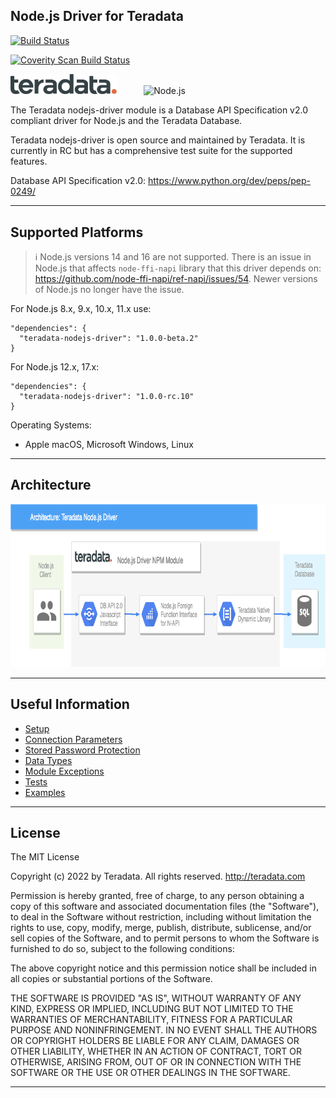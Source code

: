 ## Node.js Driver for Teradata

[![Build Status](https://travis-ci.org/Teradata/nodejs-driver.svg?branch=develop)](https://travis-ci.org/Teradata/nodejs-driver)

<a href="https://scan.coverity.com/projects/teradata-nodejs-driver">
  <img alt="Coverity Scan Build Status" src="https://scan.coverity.com/projects/18123/badge.svg"/>
</a>

<p>
    <img src="docs/assets/teradata-dark.svg" alt="Teradata Logo" width="170">&nbsp;&nbsp;&nbsp;&nbsp;&nbsp;&nbsp;&nbsp;&nbsp;&nbsp;&nbsp;
    <img
      alt="Node.js"
      src="https://nodejs.org/static/images/logo-light.svg"
      width="100"
    />
</p>

The Teradata nodejs-driver module is a Database API Specification v2.0 compliant driver for Node.js and the Teradata Database.

Teradata nodejs-driver is open source and maintained by Teradata. It is currently in RC but has a comprehensive test suite for the supported features.

Database API Specification v2.0: https://www.python.org/dev/peps/pep-0249/

---

## Supported Platforms

> :information_source: Node.js versions 14 and 16 are not supported. There is an issue in Node.js that affects `node-ffi-napi` library that this driver depends on: https://github.com/node-ffi-napi/ref-napi/issues/54. Newer versions of Node.js no longer have the issue. 


For Node.js 8.x, 9.x, 10.x, 11.x use:
```
"dependencies": {
  "teradata-nodejs-driver": "1.0.0-beta.2"
}
```

For Node.js 12.x, 17.x:
```
"dependencies": {
  "teradata-nodejs-driver": "1.0.0-rc.10"
}
```

Operating Systems:

* Apple macOS, Microsoft Windows, Linux

---

## Architecture
<img alt="Node Teradata Architecture" src="docs/assets/NodeJsDiagram.png" height="261">

---

## Useful Information

* [Setup](docs/SETUPRUNNING.md)
* [Connection Parameters](docs/CONNECTIONPARAMS.md)
* [Stored Password Protection](docs/STOREDPASSWORD.md)
* [Data Types](docs/DATATYPES.md)
* [Module Exceptions](docs/MODULEEXCEPTIONS.md)
* [Tests](docs/RUNNINGTESTS.md)
* [Examples](examples/README.md)

---

## License

The MIT License

Copyright (c) 2022 by Teradata. All rights reserved. http://teradata.com

Permission is hereby granted, free of charge, to any person obtaining a copy
of this software and associated documentation files (the "Software"), to deal
in the Software without restriction, including without limitation the rights
to use, copy, modify, merge, publish, distribute, sublicense, and/or sell
copies of the Software, and to permit persons to whom the Software is
furnished to do so, subject to the following conditions:

The above copyright notice and this permission notice shall be included in
all copies or substantial portions of the Software.

THE SOFTWARE IS PROVIDED "AS IS", WITHOUT WARRANTY OF ANY KIND, EXPRESS OR
IMPLIED, INCLUDING BUT NOT LIMITED TO THE WARRANTIES OF MERCHANTABILITY,
FITNESS FOR A PARTICULAR PURPOSE AND NONINFRINGEMENT. IN NO EVENT SHALL THE
AUTHORS OR COPYRIGHT HOLDERS BE LIABLE FOR ANY CLAIM, DAMAGES OR OTHER
LIABILITY, WHETHER IN AN ACTION OF CONTRACT, TORT OR OTHERWISE, ARISING FROM,
OUT OF OR IN CONNECTION WITH THE SOFTWARE OR THE USE OR OTHER DEALINGS IN
THE SOFTWARE.

---
